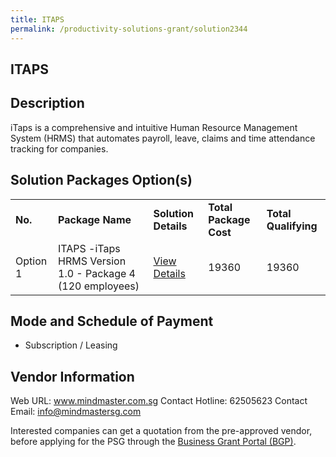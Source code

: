 ```yaml
---
title: ITAPS
permalink: /productivity-solutions-grant/solution2344
---
```


## ITAPS

## Description

iTaps is a comprehensive and intuitive Human Resource Management System (HRMS) that automates payroll, leave, claims and time attendance tracking for companies.

## Solution Packages Option(s)

<table>
<tr>
<td><b>No.</b></td>
<td><b>Package Name</b></td>
<td><b>Solution Details</b></td>
<td><b>Total Package Cost</b></td>
<td><b>Total Qualifying</b></td>
</tr>
<tr>
<td>Option 1</td>
<td>ITAPS -iTaps HRMS Version 1.0 - Package 4 (120 employees)					</td>
<td><a href='https://www.gobusiness.gov.sg/images/psg/Mind_Master_20200586_Desensitised_Annex_3_Part_4.pdf'>View Details</a></td>
<td>19360</td>
<td>19360</td>
</tr>
</table>

## Mode and Schedule of Payment

 - Subscription / Leasing

## Vendor Information

 Web URL: www.mindmaster.com.sg 
Contact Hotline: 62505623 
Contact Email: info@mindmastersg.com 


Interested companies can get a quotation from the pre-approved vendor, before applying for the PSG through the <a href='https://www.businessgrants.gov.sg/'>Business Grant Portal (BGP)</a>.
